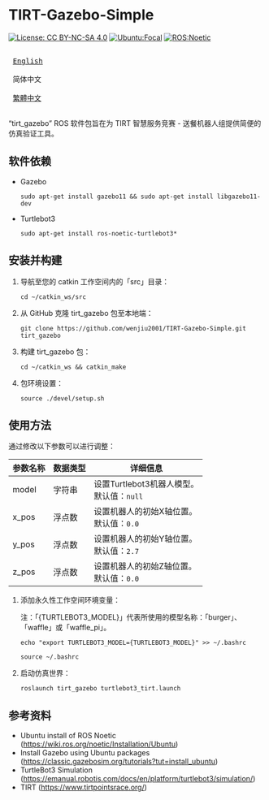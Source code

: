 # TIRT-Gazebo-Simple

[![License: CC BY-NC-SA 4.0](https://img.shields.io/badge/License-CC_BY--NC--SA_4.0-lightgrey.svg)](https://creativecommons.org/licenses/by-nc-sa/4.0/)
[![Ubuntu:Focal](https://img.shields.io/badge/Ubuntu-Focal-brightgreen)](https://releases.ubuntu.com/focal/)
[![ROS:Noetic](https://img.shields.io/badge/ROS-Noetic-blue)](https://wiki.ros.org/noetic/Installation/Ubuntu)

<kbd> <br> [English][en] <br> </kbd>
<kbd> <br> 简体中文 <br> </kbd>
<kbd> <br> [繁體中文][zh-TW] <br> </kbd>

[en]: README.md
[zh-TW]: README_zh-TW.md

“tirt_gazebo” ROS 软件包旨在为 TIRT 智慧服务竞赛 - 送餐机器人组提供简便的仿真验证工具。

## 软件依赖

- Gazebo
   ```
   sudo apt-get install gazebo11 && sudo apt-get install libgazebo11-dev
   ```
- Turtlebot3
   ```
   sudo apt-get install ros-noetic-turtlebot3*
   ```

## 安装并构建

1. 导航至您的 catkin 工作空间内的「src」目录：
   ```
   cd ~/catkin_ws/src
   ```
2. 从 GitHub 克隆 tirt_gazebo 包至本地端：
   ```
   git clone https://github.com/wenjiu2001/TIRT-Gazebo-Simple.git tirt_gazebo
   ```
3. 构建 tirt_gazebo 包：
   ```
   cd ~/catkin_ws && catkin_make
   ```
4. 包环境设置：
   ```
   source ./devel/setup.sh
   ```

## 使用方法

通过修改以下参数可以进行调整：

| 参数名称 | 数据类型 | 详细信息                                       |
| -------- | -------- | ---------------------------------------------- |
| model    | 字符串   | 设置Turtlebot3机器人模型。 <br/>默认值：`null` |
| x_pos    | 浮点数   | 设置机器人的初始X轴位置。 <br/>默认值：`0.0`   |
| y_pos    | 浮点数   | 设置机器人的初始Y轴位置。 <br/>默认值：`2.7`   |
| z_pos    | 浮点数   | 设置机器人的初始Z轴位置。 <br/>默认值：`0.0`   |

1. 添加永久性工作空间环境变量：

   注：「{TURTLEBOT3_MODEL}」代表所使用的模型名称：「burger」、「waffle」或「waffle_pi」。
   ```
   echo "export TURTLEBOT3_MODEL={TURTLEBOT3_MODEL}" >> ~/.bashrc
   ```
   ```
   source ~/.bashrc
   ```
2. 启动仿真世界：
   ```
   roslaunch tirt_gazebo turtlebot3_tirt.launch
   ```
   
## 参考资料

- Ubuntu install of ROS Noetic (https://wiki.ros.org/noetic/Installation/Ubuntu)
- Install Gazebo using Ubuntu packages (https://classic.gazebosim.org/tutorials?tut=install_ubuntu)
- TurtleBot3 Simulation (https://emanual.robotis.com/docs/en/platform/turtlebot3/simulation/)
- TIRT (https://www.tirtpointsrace.org/)
